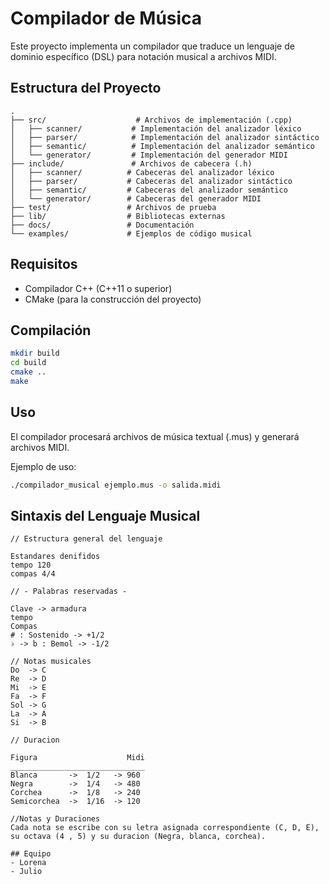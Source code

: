 # Compilador de Música

Este proyecto implementa un compilador que traduce un lenguaje de dominio específico (DSL) para notación musical a archivos MIDI.

## Estructura del Proyecto

```
.
├── src/                    # Archivos de implementación (.cpp)
│   ├── scanner/           # Implementación del analizador léxico
│   ├── parser/            # Implementación del analizador sintáctico
│   ├── semantic/          # Implementación del analizador semántico
│   └── generator/         # Implementación del generador MIDI
├── include/               # Archivos de cabecera (.h)
│   ├── scanner/          # Cabeceras del analizador léxico
│   ├── parser/           # Cabeceras del analizador sintáctico
│   ├── semantic/         # Cabeceras del analizador semántico
│   └── generator/        # Cabeceras del generador MIDI
├── test/                 # Archivos de prueba
├── lib/                  # Bibliotecas externas
├── docs/                 # Documentación
└── examples/             # Ejemplos de código musical
```

## Requisitos
- Compilador C++ (C++11 o superior)
- CMake (para la construcción del proyecto)

## Compilación
```bash
mkdir build
cd build
cmake ..
make
```

## Uso
El compilador procesará archivos de música textual (.mus) y generará archivos MIDI.

Ejemplo de uso:
```bash
./compilador_musical ejemplo.mus -o salida.midi
```

## Sintaxis del Lenguaje Musical
```
// Estructura general del lenguaje

Estandares denifidos
tempo 120
compas 4/4

// - Palabras reservadas - 

Clave -> armadura
tempo 
Compas
# : Sostenido -> +1/2
♭ -> b : Bemol -> -1/2

// Notas musicales
Do  -> C
Re  -> D
Mi  -> E
Fa  -> F
Sol -> G
La  -> A
Si  -> B

// Duracion

Figura                    Midi
______________________________
Blanca       ->  1/2   -> 960
Negra        ->  1/4   -> 480
Corchea      ->  1/8   -> 240
Semicorchea  ->  1/16  -> 120

//Notas y Duraciones
Cada nota se escribe con su letra asignada correspondiente (C, D, E), su octava (4 , 5) y su duracion (Negra, blanca, corchea).

## Equipo
- Lorena
- Julio

